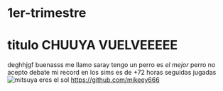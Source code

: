 # 1er-trimestre
# titulo CHUUYA VUELVEEEEE
deghhjgf
buenasss
me llamo saray
tengo un perro
es *el mejor* perro
no acepto debate
mi record en los sims es de +72 horas seguidas jugadas
![mitsuya eres el sol](https://encrypted-tbn0.gstatic.com/images?q=tbn:ANd9GcSX99weDKufDA0aHgP1LFwDjTn7uNMEMwoSBQ&usqp=CAU)
https://github.com/mikeey666
